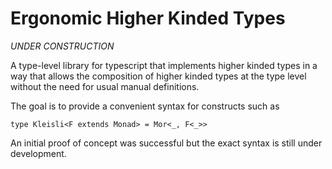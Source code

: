 # Ergonomic Higher Kinded Types

_UNDER CONSTRUCTION_

A type-level library for typescript that implements higher kinded types in a way that allows the composition of higher kinded types at the type level without the need for usual manual definitions.

The goal is to provide a convenient syntax for constructs such as

```(typescript)
type Kleisli<F extends Monad> = Mor<_, F<_>>
```

An initial proof of concept was successful but the exact syntax is still under development.
